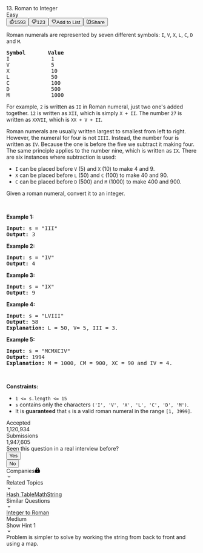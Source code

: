 <div class="css-101rr4k"><div data-cy="question-title" class="css-v3d350">13. Roman to Integer</div><div class="css-10o4wqw"><div diff="easy" class="css-14oi08n">Easy</div><button class="btn__r7r7 css-1rdgofi"><svg viewBox="0 0 24 24" width="1em" height="1em" class="icon__1Md2"><path fill-rule="evenodd" d="M7 19v-8H4v8h3zM7 9c0-.55.22-1.05.58-1.41L14.17 1l1.06 1.05c.27.27.44.65.44 1.06l-.03.32L14.69 8H21c1.1 0 2 .9 2 2v2c0 .26-.05.5-.14.73l-3.02 7.05C19.54 20.5 18.83 21 18 21H4a2 2 0 0 1-2-2v-8a2 2 0 0 1 2-2h3zm2 0v10h9l3-7v-2h-9l1.34-5.34L9 9z"></path></svg><span>1593</span></button><button class="btn__r7r7 css-1rdgofi"><svg viewBox="0 0 24 24" width="1em" height="1em" class="icon__1Md2"><path fill-rule="evenodd" d="M17 3v12c0 .55-.22 1.05-.58 1.41L9.83 23l-1.06-1.05c-.27-.27-.44-.65-.44-1.06l.03-.32.95-4.57H3c-1.1 0-2-.9-2-2v-2c0-.26.05-.5.14-.73l3.02-7.05C4.46 3.5 5.17 3 6 3h11zm-2 12V5H6l-3 7v2h9l-1.34 5.34L15 15zm2-2h3V5h-3V3h3a2 2 0 0 1 2 2v8a2 2 0 0 1-2 2h-3v-2z"></path></svg><span>123</span></button><button class="btn__r7r7 css-1rdgofi"><svg viewBox="0 0 24 24" width="1em" height="1em" class="icon__1Md2"><path fill-rule="evenodd" d="M16.5 3c-1.74 0-3.41.81-4.5 2.09C10.91 3.81 9.24 3 7.5 3 4.42 3 2 5.42 2 8.5c0 3.78 3.4 6.86 8.55 11.54L12 21.35l1.45-1.32C18.6 15.36 22 12.28 22 8.5 22 5.42 19.58 3 16.5 3zm-4.4 15.55l-.1.1-.1-.1C7.14 14.24 4 11.39 4 8.5 4 6.5 5.5 5 7.5 5c1.54 0 3.04.99 3.57 2.36h1.87C13.46 5.99 14.96 5 16.5 5c2 0 3.5 1.5 3.5 3.5 0 2.89-3.14 5.74-7.9 10.05z"></path></svg><span>Add to List</span></button><button class="btn__r7r7 css-1rdgofi"><svg viewBox="0 0 24 24" width="1em" height="1em" class="icon__1Md2"><path fill-rule="evenodd" d="M17 5V2l5 5h-9a2 2 0 0 0-2 2v8H9V9a4 4 0 0 1 4-4h4zm3 14V9h2v10a2 2 0 0 1-2 2H4a2 2 0 0 1-2-2V5a2 2 0 0 1 2-2h3v2H4v14h16z"></path></svg><span>Share</span></button></div></div><div class="content__u3I1 question-content__JfgR"><div><p>Roman numerals are represented by seven different symbols:&nbsp;<code>I</code>, <code>V</code>, <code>X</code>, <code>L</code>, <code>C</code>, <code>D</code> and <code>M</code>.</p>

<pre><strong>Symbol</strong>       <strong>Value</strong>
I             1
V             5
X             10
L             50
C             100
D             500
M             1000</pre>

<p>For example,&nbsp;<code>2</code> is written as <code>II</code>&nbsp;in Roman numeral, just two one's added together. <code>12</code> is written as&nbsp;<code>XII</code>, which is simply <code>X + II</code>. The number <code>27</code> is written as <code>XXVII</code>, which is <code>XX + V + II</code>.</p>

<p>Roman numerals are usually written largest to smallest from left to right. However, the numeral for four is not <code>IIII</code>. Instead, the number four is written as <code>IV</code>. Because the one is before the five we subtract it making four. The same principle applies to the number nine, which is written as <code>IX</code>. There are six instances where subtraction is used:</p>

<ul>
	<li><code>I</code> can be placed before <code>V</code> (5) and <code>X</code> (10) to make 4 and 9.&nbsp;</li>
	<li><code>X</code> can be placed before <code>L</code> (50) and <code>C</code> (100) to make 40 and 90.&nbsp;</li>
	<li><code>C</code> can be placed before <code>D</code> (500) and <code>M</code> (1000) to make 400 and 900.</li>
</ul>

<p>Given a roman numeral, convert it to an integer.</p>

<p>&nbsp;</p>
<p><strong>Example 1:</strong></p>

<pre><strong>Input:</strong> s = "III"
<strong>Output:</strong> 3
</pre>

<p><strong>Example 2:</strong></p>

<pre><strong>Input:</strong> s = "IV"
<strong>Output:</strong> 4
</pre>

<p><strong>Example 3:</strong></p>

<pre><strong>Input:</strong> s = "IX"
<strong>Output:</strong> 9
</pre>

<p><strong>Example 4:</strong></p>

<pre><strong>Input:</strong> s = "LVIII"
<strong>Output:</strong> 58
<strong>Explanation:</strong> L = 50, V= 5, III = 3.
</pre>

<p><strong>Example 5:</strong></p>

<pre><strong>Input:</strong> s = "MCMXCIV"
<strong>Output:</strong> 1994
<strong>Explanation:</strong> M = 1000, CM = 900, XC = 90 and IV = 4.
</pre>

<p>&nbsp;</p>
<p><strong>Constraints:</strong></p>

<ul>
	<li><code>1 &lt;= s.length &lt;= 15</code></li>
	<li><code>s</code> contains only&nbsp;the characters <code>('I', 'V', 'X', 'L', 'C', 'D', 'M')</code>.</li>
	<li>It is <strong>guaranteed</strong>&nbsp;that <code>s</code> is a valid roman numeral in the range <code>[1, 3999]</code>.</li>
</ul>
</div></div><div style="position: relative;"><div class="css-q9155n"><div class="css-oqu510"><div class="css-y3si18">Accepted</div><div class="css-jkjiwi">1,120,934</div></div><div class="css-oqu510"><div class="css-y3si18">Submissions</div><div class="css-jkjiwi">1,947,605</div></div></div><div class="erd_scroll_detection_container erd_scroll_detection_container_animation_active" style="visibility: hidden; display: inline; width: 0px; height: 0px; z-index: -1; overflow: hidden; margin: 0px; padding: 0px;"><div dir="ltr" style="position: absolute; flex: 0 0 auto; overflow: hidden; z-index: -1; visibility: hidden; width: 100%; height: 100%; left: 0px; top: 0px;" class="erd_scroll_detection_container"><div class="erd_scroll_detection_container" style="position: absolute; flex: 0 0 auto; overflow: hidden; z-index: -1; visibility: hidden; inset: -18px -17px -17px -18px;"><div style="position: absolute; flex: 0 0 auto; overflow: scroll; z-index: -1; visibility: hidden; width: 100%; height: 100%;"><div style="position: absolute; left: 0px; top: 0px; width: 681px; height: 85px;"></div></div><div style="position: absolute; flex: 0 0 auto; overflow: scroll; z-index: -1; visibility: hidden; width: 100%; height: 100%;"><div style="position: absolute; width: 200%; height: 200%;"></div></div></div></div></div></div><div class="header__28Cb"><div class="title__3BS7" data-size="md">Seen this question in a real interview before?</div><div class="btn-wrapper__19Tg"><button class="btn__1z2C btn-xs__3fYh btn-info__3EMF action-btn__DKeo" data-no-border="false"><div class="btn-content-container__2HVS"><span class="btn-content__2V4r">Yes</span></div></button></div><div class="btn-wrapper__19Tg"><button class="btn__1z2C btn-xs__3fYh btn-info__3EMF action-btn__DKeo" data-no-border="false"><div class="btn-content-container__2HVS"><span class="btn-content__2V4r">No</span></div></button></div></div><div class="css-isal7m"><div class="css-blecvm e5i1odf0"><div class="css-1jqueqk"><div class="header__2X5E">Companies<svg viewBox="0 0 1024 1024" width="1em" height="1em" class="icon__1Md2 lock-icon__1hmE"><path fill-rule="evenodd" d="M512 0a269.474 269.474 0 0 1 269.474 269.474v107.79h53.894a161.684 161.684 0 0 1 161.685 161.683v323.369A161.684 161.684 0 0 1 835.368 1024H188.632A161.684 161.684 0 0 1 26.947 862.316V538.947a161.684 161.684 0 0 1 161.685-161.684h53.894v-107.79A269.474 269.474 0 0 1 512 0zm.647 618.119a80.842 80.842 0 1 0 0 161.684 80.842 80.842 0 0 0 0-161.684zM350.316 377.263h323.368v-107.79a161.684 161.684 0 0 0-323.368 0v107.79z"></path></svg></div></div><svg viewBox="0 0 24 24" width="1em" height="1em" class="icon__1Md2 css-1ehpd12"><path fill-rule="evenodd" d="M16.59 8.59L12 13.17 7.41 8.59 6 10l6 6 6-6z"></path></svg></div><div class="css-1hky5w4"></div></div><div class="css-isal7m"><div class="css-blecvm e5i1odf0"><div class="css-1jqueqk"><div class="header__2RZv">Related Topics</div></div><svg viewBox="0 0 24 24" width="1em" height="1em" class="icon__1Md2 css-1ehpd12"><path fill-rule="evenodd" d="M16.59 8.59L12 13.17 7.41 8.59 6 10l6 6 6-6z"></path></svg></div><div class="css-1hky5w4"><a class="topic-tag__1jni" href="/tag/hash-table/"><span data-size="xs" class="tag__24Rd">Hash Table</span></a><a class="topic-tag__1jni" href="/tag/math/"><span data-size="xs" class="tag__24Rd">Math</span></a><a class="topic-tag__1jni" href="/tag/string/"><span data-size="xs" class="tag__24Rd">String</span></a></div></div><div class="css-isal7m"><div class="css-blecvm e5i1odf0"><div class="css-1jqueqk"><div class="header__qVrK">Similar Questions</div></div><svg viewBox="0 0 24 24" width="1em" height="1em" class="icon__1Md2 css-1ehpd12"><path fill-rule="evenodd" d="M16.59 8.59L12 13.17 7.41 8.59 6 10l6 6 6-6z"></path></svg></div><div class="css-1hky5w4"><div class="question__25Pw"><a class="title__1kvt" href="/problems/integer-to-roman/">Integer to Roman</a><div class="difficulty__ES5S">Medium</div></div></div></div><div class="css-isal7m"><div class="css-blecvm e5i1odf0"><div class="css-1jqueqk"><div class="header__f9p6">Show Hint 1</div></div><svg viewBox="0 0 24 24" width="1em" height="1em" class="icon__1Md2 css-1ehpd12"><path fill-rule="evenodd" d="M16.59 8.59L12 13.17 7.41 8.59 6 10l6 6 6-6z"></path></svg></div><div class="css-1hky5w4"><div>Problem is simpler to solve by working the string from back to front and using a map.</div></div></div>
